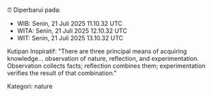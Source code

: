 ⏰ Diperbarui pada:
- WIB: Senin, 21 Juli 2025 11.10.32 UTC
- WITA: Senin, 21 Juli 2025 12.10.32 UTC
- WIT: Senin, 21 Juli 2025 13.10.32 UTC

Kutipan Inspiratif:
"There are three principal means of acquiring knowledge... observation of nature, reflection, and experimentation. Observation collects facts; reflection combines them; experimentation verifies the result of that combination."


Kategori: nature

